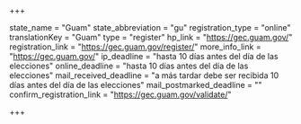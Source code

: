 +++

state_name = "Guam"
state_abbreviation = "gu"
registration_type = "online"
translationKey = "Guam"
type = "register"
hp_link = "https://gec.guam.gov/"
registration_link = "https://gec.guam.gov/register/"
more_info_link = "https://gec.guam.gov/"
ip_deadline = "hasta 10 días antes del día de las elecciones"
online_deadline = "hasta 10 días antes del día de las elecciones"
mail_received_deadline = "a más tardar debe ser recibida 10 días antes del día de las elecciones"
mail_postmarked_deadline = ""
confirm_registration_link = "https://gec.guam.gov/validate/"

+++